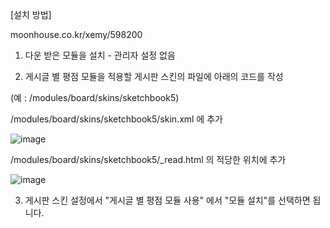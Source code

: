 [설치 방법]

moonhouse.co.kr/xemy/598200

1. 다운 받은 모듈을 설치 - 관리자 설정 없음

2. 게시글 별 평점 모듈을 적용할 게시판 스킨의 파일에 아래의 코드를 작성 

(예 : /modules/board/skins/sketchbook5)

 

/modules/board/skins/sketchbook5/skin.xml 에 추가


![image](https://github.com/user-attachments/assets/7790ba54-73b1-42ed-aa8b-54ccf958c6a4)



/modules/board/skins/sketchbook5/_read.html 의 적당한 위치에 추가


![image](https://github.com/user-attachments/assets/67a5b52a-5ad1-4554-ac2b-09fc44e9b315)

 

3. 게시판 스킨 설정에서 "게시글 별 평점 모듈 사용" 에서 "모듈 설치"를 선택하면 됩니다.

